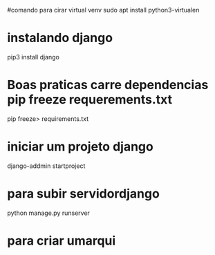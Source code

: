 #comando para cirar virtual venv
sudo apt install python3-virtualen

# instalando django
pip3 install django

# Boas praticas carre dependencias pip freeze requerements.txt
pip freeze> requirements.txt

# iniciar um projeto django
django-addmin startproject

# para subir servidordjango
python manage.py runserver

# para criar umarqui
